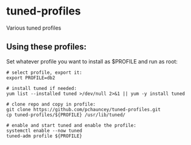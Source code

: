 # tuned-profiles
Various tuned profiles

## Using these profiles:
Set whatever profile you want to install as $PROFILE and run as root:
```
# select profile, export it:
export PROFILE=db2

# install tuned if needed:
yum list --installed tuned >/dev/null 2>&1 || yum -y install tuned

# clone repo and copy in profile:
git clone https://github.com/pchauncey/tuned-profiles.git
cp tuned-profiles/${PROFILE} /usr/lib/tuned/

# enable and start tuned and enable the profile:
systemctl enable --now tuned 
tuned-adm profile ${PROFILE} 
```
